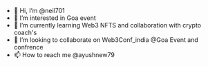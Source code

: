 - 👋 Hi, I’m @neil701
- 👀 I’m interested in Goa event
- 🌱 I’m currently learning Web3 NFTS and collaboration with crypto coach's
- 💞️ I’m looking to collaborate on Web3Conf_india @Goa Event and confrence
- 📫 How to reach me @ayushnew79

<!---
neil701/neil701 is a ✨ special ✨ repository because its `README.md` (this file) appears on your GitHub profile.
You can click the Preview link to take a look at your changes.
--->
